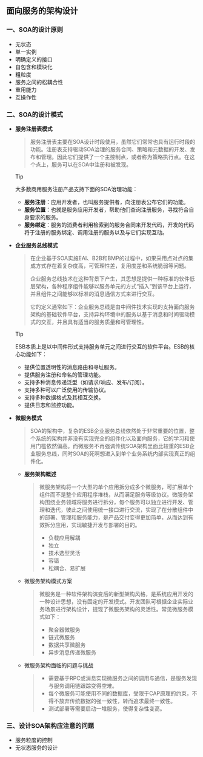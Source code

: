## 面向服务的架构设计

### 一、SOA的设计原则

- 无状态
- 单一实例
- 明确定义的接口
- 自包含和模块化
- 粗粒度
- 服务之间的松耦合性
- 重用能力
- 互操作性

### 二、SOA的设计模式

- **服务注册表模式**

  > 服务注册表主要在SOA设计时段使用，虽然它们常常也具有运行时段的功能。注册表支持驱动SOA治理的服务合同、策略和元数据的开发、发布和管理。因此它们提供了一个主控制点，或者称为策略执行点。在这个点上，服务可以在SOA中注册和被发现。

  > [!TIP]
  >
  > 大多数商用服务注册产品支持下面的SOA治理功能：
  >
  > - **服务注册**：应用开发者，也叫服务提供者，向注册表公布它们的功能。
  > - **服务位置**：也就是服务应用开发者，帮助他们查询注册服务，寻找符合自身要求的服务。
  > - **服务绑定**：服务的消费者利用检索到的服务合同来开发代码，开发的代码将于注册的服务绑定、调用注册的服务以及与它们实现互动。

- **企业服务总线模式**

  > 在企业基于SOA实施EAI、B2B和BMP的过程中，如果采用点对点的集成方式存在着复杂度高，可管理性差，复用度差和系统脆弱等问题。
  >
  > 企业服务总线技术在这种背景下产生，其思想是提供一种标准的软件低层架构，各种程序组件能够以服务单元的方式“插入”到该平台上运行，并且组件之间能够以标准的消息通信方式来进行交互。
  >
  > 它的定义通常如下：企业服务总线是由中间件技术实现的支持面向服务架构的基础软件平台，支持异构环境中的服务以基于消息和时间驱动模式的交互，并且具有适当的服务质量和可管理性。

  > [!TIP]
  >
  > ESB本质上是以中间件形式支持服务单元之间进行交互的软件平台。ESB的核心功能如下：
  >
  > - 提供位置透明性的消息路由和寻址服务。
  > - 提供服务注册和命名的管理功能。
  > - 支持多种消息传递泛型（如请求/响应、发布/订阅）。
  > - 支持多种可以广泛使用的传输协议。
  > - 支持多种数据格式及其相互交换。
  > - 提供日志和监控功能。

- **微服务模式**

  > SOA的架构中，复杂的ESB企业服务总线依然处于非常重要的位置，整个系统的架构并非没有实现完全的组件化以及面向服务，它的学习和使用门槛依然偏高。而微服务不再强调传统SOA架构里面比较重的ESB企业服务总线，同时SOA的死啊想进入到单个业务系统内部实现真正的组件化。
  
  - **服务架构概述**
  
    > 微服务架构将一个大型的单个应用拆分成多个微服务，可扩展单个组件而不是整个应用程序堆栈，从而满足服务等级协议。微服务架构围绕业务领域将服务进行拆分，每个服务可以独立进行开发、管理和迭代，彼此之间使用统一接口进行交流，实现了在分散组件中的部署、管理和服务能力，是产品交付变得更加简单，从而达到有效拆分应用，实现敏捷开发与部署的目的。
    >
    > - 负载应用解耦
    > - 独立
    > - 技术选型灵活
    > - 容错
    > - 松耦合、易扩展
  
  - 微服务架构模式方案
  
    > 微服务是一种软件架构演变后的新型架构风格，是系统应用开发的一种设计思想，没有固定的开发模式。开发团队可根据企业实际业务场景进行架构设计，提现了微服务架构的灵活性。常见微服务模式如下：
    >
    > - 聚合器微服务
    > - 链式微服务
    > - 数据共享微服务
    > - 异步消息传递微服务
  
  - 微服务架构面临的问题与挑战
  
    > - 需要基于RPC或消息实现微服务之间的调用与通信，是服务发现与服务调用链跟踪变得空难。
    > - 每个微服务可能使用不同的数据库，受限于CAP原理的约束，不得不放弃传统数据的强一致性，转而追求最终一致性。
    > - 测试部署等需要启动一堆服务，使得复杂性变高。

### 三、设计SOA架构应注意的问题

- 服务粒度的控制
- 无状态服务的设计
